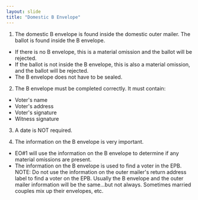 ```yaml
---
layout: slide
title: "Domestic B Envelope"
---
```

1. The domestic B envelope is found inside the domestic outer mailer.  The ballot is found inside the B envelope. 
 
*	If there is no B envelope, this is a material omission and the ballot will be rejected.
*	If the ballot is not inside the B envelope, this is also a material omission, and the ballot will be rejected.  
*	The B envelope does not have to be sealed.  

2. The B envelope must be completed correctly.  It must contain:
*	Voter's name
*	Voter's address 
*	Voter's signature
*	Witness signature

3.  A date is NOT required.

4.  The information on the B envelope is very important.  
*	EO#1 will use the information on the B envelope to determine if any material omissions are present.
*	The information on the B envelope is used to find a voter in the EPB.  NOTE:  Do not use the information on the outer mailer's return address label to find a voter on the EPB.  Usually the B envelope and the outer mailer information will be the same...but not always.  Sometimes married couples mix up their envelopes, etc.
